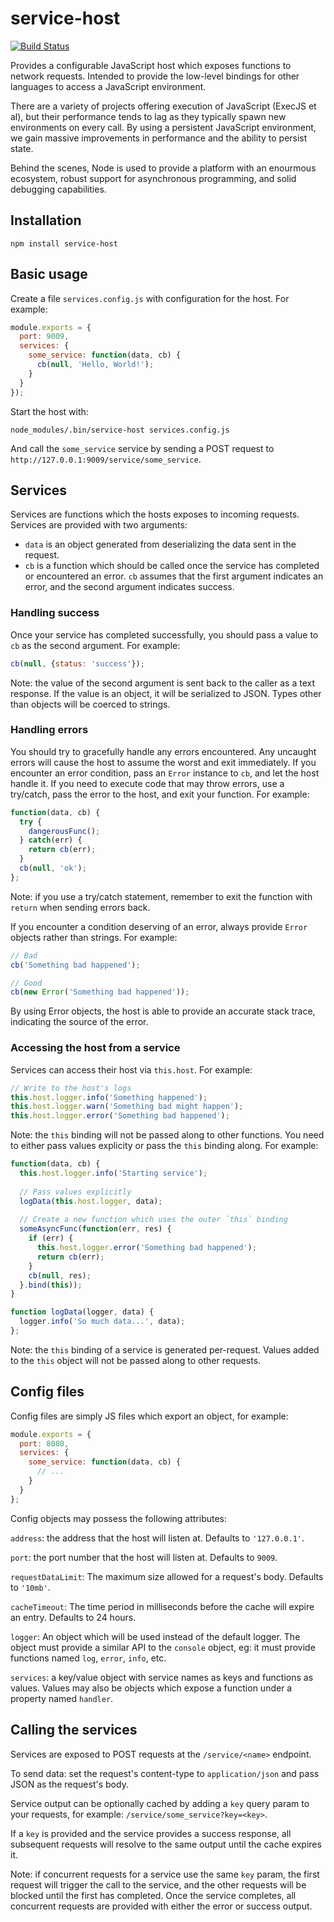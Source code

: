 service-host
============

[![Build Status](https://travis-ci.org/markfinger/service-host.svg?branch=master)](https://travis-ci.org/markfinger/service-host)

Provides a configurable JavaScript host which exposes functions to network requests. Intended 
to provide the low-level bindings for other languages to access a JavaScript environment.

There are a variety of projects offering execution of JavaScript (ExecJS et al), but their performance
tends to lag as they typically spawn new environments on every call. By using a persistent JavaScript 
environment, we gain massive improvements in performance and the ability to persist state.

Behind the scenes, Node is used to provide a platform with an enourmous ecosystem, robust 
support for asynchronous programming, and solid debugging capabilities.

Installation
------------

```
npm install service-host
```


Basic usage
-----------

Create a file `services.config.js` with configuration for the host. For example:

```javascript
module.exports = {
  port: 9009,
  services: {
    some_service: function(data, cb) {
      cb(null, 'Hello, World!');
    }
  }
});
```

Start the host with:

```
node_modules/.bin/service-host services.config.js
```

And call the `some_service` service by sending a POST request to `http://127.0.0.1:9009/service/some_service`.


Services
--------

Services are functions which the hosts exposes to incoming requests. Services are provided with two arguments:

- `data` is an object generated from deserializing the data sent in the request.
- `cb` is a function which should be called once the service has completed or encountered an error. 
  `cb` assumes that the first argument indicates an error, and the second argument indicates success.


### Handling success

Once your service has completed successfully, you should pass a value to `cb` as the second 
argument. For example:

```javascript
cb(null, {status: 'success'});
```

Note: the value of the second argument is sent back to the caller as a text response. If the 
value is an object, it will be serialized to JSON. Types other than objects will be coerced to 
strings.


### Handling errors

You should try to gracefully handle any errors encountered. Any uncaught errors will cause the host
to assume the worst and exit immediately. If you encounter an error condition, pass an `Error` instance
to `cb`, and let the host handle it. If you need to execute code that may throw errors, use a try/catch, 
pass the error to the host, and exit your function. For example:

```javascript
function(data, cb) {
  try {
    dangerousFunc();
  } catch(err) {
    return cb(err);
  }
  cb(null, 'ok');
};
```

Note: if you use a try/catch statement, remember to exit the function with `return` when sending 
errors back.

If you encounter a condition deserving of an error, always provide `Error` objects rather than 
strings. For example:

```javascript
// Bad
cb('Something bad happened');

// Good
cb(new Error('Something bad happened'));
```

By using Error objects, the host is able to provide an accurate stack trace, indicating the source 
of the error.


### Accessing the host from a service

Services can access their host via `this.host`. For example:

```javascript
// Write to the host's logs
this.host.logger.info('Something happened');
this.host.logger.warn('Something bad might happen');
this.host.logger.error('Something bad happened');
```

Note: the `this` binding will not be passed along to other functions. You need to either pass values 
explicity or pass the `this` binding along. For example:

```javascript
function(data, cb) {
  this.host.logger.info('Starting service');
  
  // Pass values explicitly
  logData(this.host.logger, data);
  
  // Create a new function which uses the outer `this` binding
  someAsyncFunc(function(err, res) {
    if (err) {
      this.host.logger.error('Something bad happened');
      return cb(err);
    }
    cb(null, res);
  }.bind(this));
}

function logData(logger, data) {
  logger.info('So much data...', data);
};
```

Note: the `this` binding of a service is generated per-request. Values added to the `this` object 
will not be passed along to other requests.


Config files
------------

Config files are simply JS files which export an object, for example:

```javascript
module.exports = {
  port: 8080,
  services: {
    some_service: function(data, cb) {
      // ...
    }
  }
};
```

Config objects may possess the following attributes:

`address`: the address that the host will listen at. Defaults to `'127.0.0.1'`.

`port`: the port number that the host will listen at. Defaults to `9009`.

`requestDataLimit`: The maximum size allowed for a request's body. Defaults to `'10mb'`.

`cacheTimeout`: The time period in milliseconds before the cache will expire an entry. Defaults to 24 hours.

`logger`: An object which will be used instead of the default logger. The object must provide a similar API to the `console` object, eg: it must provide functions named `log`, `error`, `info`, etc.

`services`: a key/value object with service names as keys and functions as values. Values may also be objects which expose a function under a property named `handler`.


Calling the services
--------------------

Services are exposed to POST requests at the `/service/<name>` endpoint.

To send data: set the request's content-type to `application/json` and pass JSON as the request's body.

Service output can be optionally cached by adding a `key` query param to your requests, for example: `/service/some_service?key=<key>`.

If a `key` is provided and the service provides a success response, all subsequent requests will 
resolve to the same output until the cache expires it.

Note: if concurrent requests for a service use the same `key` param, the first request will trigger 
the call to the service, and the other requests will be blocked until the first has completed. Once 
the service completes, all concurrent requests are provided with either the error or success output.
